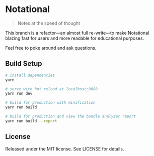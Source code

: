 # Notational

> Notes at the speed of thought

This branch is a refactor—an almost full re-write—to make Notational blazing fast for users and more readable for educational purposes.

Feel free to poke around and ask questions.

## Build Setup

``` bash
# install dependencies
yarn

# serve with hot reload at localhost:8080
yarn run dev

# build for production with minification
yarn run build

# build for production and view the bundle analyzer report
yarn run build --report
```

## License

Released under the MIT license. See LICENSE for details.

